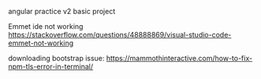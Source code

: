  angular practice v2 basic project


Emmet ide not working
https://stackoverflow.com/questions/48888869/visual-studio-code-emmet-not-working

downloading bootstrap issue:
https://mammothinteractive.com/how-to-fix-npm-tls-error-in-terminal/